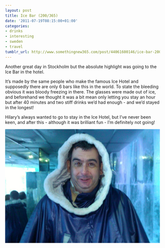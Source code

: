 ```yaml
---
layout: post
title: Ice Bar (200/365)
date: '2011-07-19T08:15:00+01:00'
categories:
- drinks
- interesting
- sweden
- travel
tumblr_url: http://www.somethingnew365.com/post/44061600146/ice-bar-200365
---
```


Another great day in Stockholm but the absolute highlight was going to the Ice Bar in the hotel.

It’s made by the same people who make the famous Ice Hotel and supposedly there are only 6 bars like this in the world. To state the bleeding obvious it was bloody freezing in there. The glasses were made out of ice, and beforehand we thought it was a bit mean only letting you stay an hour but after 40 minutes and two stiff drinks we’d had enough - and we’d stayed in the longest!

Hilary’s always wanted to go to stay in the Ice Hotel, but I’ve never been keen, and after this - although it was brilliant fun - I’m definitely not going!

![Ice Bar](/images/tumblr_files/tumblr_mitz92YVOk1s6o6vno1_1280.jpg)
